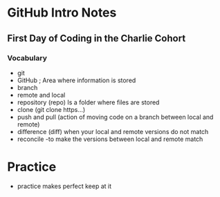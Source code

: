 # GitHub Intro Notes
## First Day of Coding in the Charlie Cohort
### Vocabulary
- git
- GitHub ; Area where information is stored
- branch
- remote and local
- repository (repo) Is a folder where files are stored
- clone (git clone https...)
- push and pull (action of moving code on a branch between local and remote)
- difference (diff) when your local and remote versions do not match
- reconcile -to make the versions between local and remote match
# Practice
- practice makes perfect keep at it